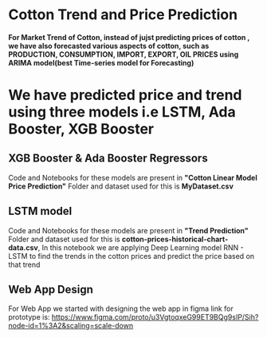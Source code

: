  # Cotton Trend and Price Prediction
 
 #### For Market Trend of Cotton, instead of jujst predicting prices of cotton , we have also forecasted various aspects of cotton, such as PRODUCTION, CONSUMPTION, IMPORT, EXPORT, OIL PRICES using ARIMA model(best Time-series model for Forecasting)
 
 # We have predicted price and trend using three models i.e LSTM, Ada Booster, XGB Booster
 
 ## XGB Booster & Ada Booster Regressors
   Code and Notebooks for these models are present in **"Cotton Linear Model Price Prediction"** Folder and dataset used for this is **MyDataset.csv** 

## LSTM model
   Code and Notebooks for these models are present in **"Trend Prediction"** Folder and dataset used for this is **cotton-prices-historical-chart-data.csv**,
In this notebook we are applying Deep Learning model RNN - LSTM to find the trends in the cotton prices and predict the price based on that trend

## Web App Design
   For Web App we started with designing the web app in figma link for prototype is:
    https://www.figma.com/proto/u3VgtoqxeG99ET9BQg9sIP/Sih?node-id=1%3A2&scaling=scale-down
